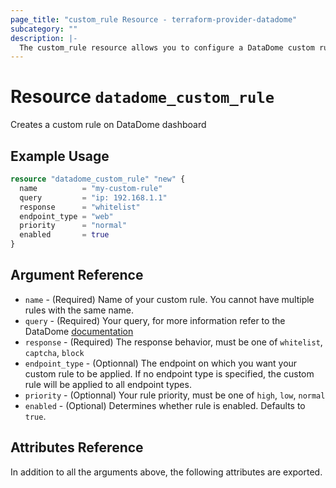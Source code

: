 ```yaml
---
page_title: "custom_rule Resource - terraform-provider-datadome"
subcategory: ""
description: |-
  The custom_rule resource allows you to configure a DataDome custom rule.
---
```


# Resource `datadome_custom_rule`

Creates a custom rule on DataDome dashboard

## Example Usage

```terraform
resource "datadome_custom_rule" "new" {
  name          = "my-custom-rule"
  query         = "ip: 192.168.1.1"
  response      = "whitelist"
  endpoint_type = "web"
  priority      = "normal"
  enabled       = true
}

```

## Argument Reference

- `name` - (Required) Name of your custom rule. You cannot have multiple rules with the same name.
- `query` - (Required) Your query, for more information refer to the DataDome [documentation](https://docs.datadome.co/docs/syntax-guidelines)
- `response` - (Required) The response behavior, must be one of `whitelist`, `captcha`, `block`
- `endpoint_type` - (Optionnal) The endpoint on which you want your custom rule to be applied. If no endpoint type is specified, the custom rule will be applied to all endpoint types.
- `priority` - (Optionnal) Your rule priority, must be one of `high`, `low`, `normal`
- `enabled` - (Optional) Determines whether rule is enabled. Defaults to `true`.


## Attributes Reference

In addition to all the arguments above, the following attributes are exported.
